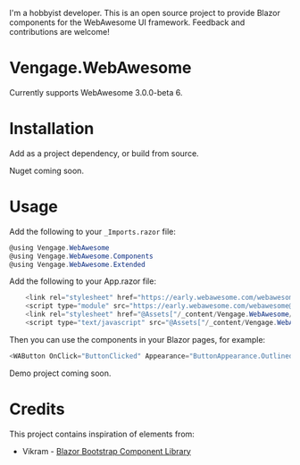 ﻿I'm a hobbyist developer. This is an open source project to provide Blazor components for the WebAwesome UI framework. Feedback and contributions are welcome!
# Vengage.WebAwesome

Currently supports WebAwesome 3.0.0-beta 6.

# Installation
Add as a project dependency, or build from source.

Nuget coming soon.

# Usage
Add the following to your `_Imports.razor` file:
```csharp
@using Vengage.WebAwesome
@using Vengage.WebAwesome.Components
@using Vengage.WebAwesome.Extended
```

Add the following to your App.razor file:
```csharp
    <link rel="stylesheet" href="https://early.webawesome.com/webawesome@3.0.0-beta.6/dist/styles/webawesome.css" />
    <script type="module" src="https://early.webawesome.com/webawesome@3.0.0-beta.6/dist/webawesome.loader.js"></script>
    <link rel="stylesheet" href="@Assets["/_content/Vengage.WebAwesome/WebAwesome.css"]" />
    <script type="text/javascript" src="@Assets["/_content/Vengage.WebAwesome/JsInterop.js"]"></script>
```

Then you can use the components in your Blazor pages, for example:
```csharp
<WAButton OnClick="ButtonClicked" Appearance="ButtonAppearance.Outlined" Variant="ButtonVariant.Brand">Change value</WAButton>
```


Demo project coming soon.

# Credits
This project contains inspiration of elements from:
* Vikram - [Blazor Bootstrap Component Library](https://github.com/vikramlearning/blazorbootstrap)

